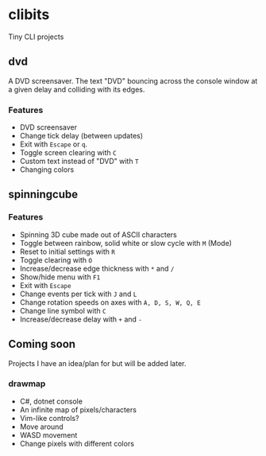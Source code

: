 # clibits
Tiny CLI projects

## dvd
A DVD screensaver. The text "DVD" bouncing across the console window at a given delay and colliding with its edges.
### Features
- DVD screensaver
- Change tick delay (between updates)
- Exit with `Escape` or `q`.
- Toggle screen clearing with `C`
- Custom text instead of "DVD" with `T`
- Changing colors

## spinningcube
### Features
- Spinning 3D cube made out of ASCII characters
- Toggle between rainbow, solid white or slow cycle with `M` (Mode)
- Reset to initial settings with `R`
- Toggle clearing with `O`
- Increase/decrease edge thickness with `*` and `/`
- Show/hide menu with `F1`
- Exit with `Escape`
- Change events per tick with `J` and `L`
- Change rotation speeds on axes with `A, D, S, W, Q, E`
- Change line symbol with `C`
- Increase/decrease delay with `+` and `-`

## Coming soon
Projects I have an idea/plan for but will be added later.
### drawmap
- C#, dotnet console
- An infinite map of pixels/characters
- Vim-like controls?
- Move around
- WASD movement
- Change pixels with different colors
